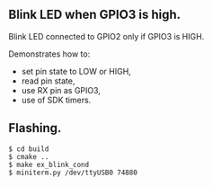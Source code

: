 ## Blink LED when GPIO3 is high.

Blink LED connected to GPIO2 only if GPIO3 is HIGH.

Demonstrates how to:
- set pin state to LOW or HIGH, 
- read pin state,
- use RX pin as GPIO3,
- use of SDK timers.

## Flashing.

```
$ cd build
$ cmake ..
$ make ex_blink_cond
$ miniterm.py /dev/ttyUSB0 74880
```
